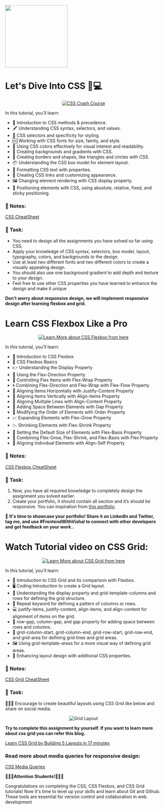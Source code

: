 <img src="https://github.com/Vishal-raj-1/Frontend-Development-Essentials/blob/main/Assets/Icons/css.png" width="200px" />

# Let's Dive Into CSS 🎨💻

<div align="center">
  <a href="https://youtu.be/Qu0dbQxm6II" >
    <img src="http://img.youtube.com/vi/Qu0dbQxm6II/0.jpg" alt="CSS Crash Course" />
  </a>
</div>

In this tutorial, you’ll learn:

- 👋 Introduction to CSS methods & precedence.
- 🖋️ Understanding CSS syntax, selectors, and values.
- 🎯 CSS selectors and specificity for styling.
- 🆒 Working with CSS fonts for size, family, and style.
- 🌈 Using CSS colors effectively for visual interest and readability.
- 🎨 Creating backgrounds and gradients with CSS.
- 🔲 Creating borders and shapes, like triangles and circles with CSS.
- 📦 Understanding the CSS box model for element layout.
- 📝 Formatting CSS text with properties.
- 🔗 Creating CSS links and customizing appearance.
- 🖼️ Changing element rendering with CSS display property.
- 📐 Positioning elements with CSS, using absolute, relative, fixed, and sticky positioning.

### 📝 Notes:

[CSS CheatSheet](https://github.com/Vishal-raj-1/Frontend-Development-Essentials/blob/main/CheatSheets/CSS.md)

### 🔨 Task:

- You need to design all the assignments you have solved so far using CSS.
- Apply your knowledge of CSS syntax, selectors, box model, layout, typography, colors, and backgrounds to the design.
- Use at least two different fonts and two different colors to create a visually appealing design.
- You should also use one background gradient to add depth and texture to your design.
- Feel free to use other CSS properties you have learned to enhance the design and make it unique

**Don’t worry about responsive design, we will implement responsive design after learning flexbox and grid.**

# Learn CSS Flexbox Like a Pro

<div align="center">
  <a href="https://youtu.be/3nLglJtUHjA" >
    <img src="http://img.youtube.com/vi/3nLglJtUHjA/0.jpg" alt="Learn More about CSS Flexbox from here" />
  </a>
</div>

In this tutorial, you’ll learn:
- 👋 Introduction to CSS Flexbox
- 📐 CSS Flexbox Basics
- 👉 Understanding the Display Property
- 🔀 Using the Flex-Direction Property
- 🌯 Controlling Flex Items with Flex-Wrap Property
- 🌀 Combining Flex-Direction and Flex-Wrap with Flex-Flow Property
- 🤝 Aligning Items Horizontally with Justify-Content Property
- 👥 Aligning Items Vertically with Align-Items Property
- 🌇 Aligning Multiple Lines with Align-Content Property
- 🔲 Adding Space Between Elements with Gap Property
- 🔢 Modifying the Order of Elements with Order Property
- 📈 Expanding Elements with Flex-Grow Property
- 📉 Shrinking Elements with Flex-Shrink Property
- 📏 Setting the Default Size of Elements with Flex-Basis Property
- 💪 Combining Flex-Grow, Flex-Shrink, and Flex-Basis with Flex Property
- 🙋 Aligning Individual Elements with Align-Self Property

### 📝 Notes:

[CSS Flexbox CheatSheet](https://github.com/Vishal-raj-1/Frontend-Development-Essentials/blob/main/CheatSheets/CSS%20Flexbox.md)

### 🔨 Task:

1. Now, you have all required knowledge to completely design the assignment you solved earlier.
2. Create your portfolio, it should contain all section and it’s should be responsive. You can inspiration from [this portfolio](https://vishal-raj-1.github.io/Portfolio/).


📣 **It's time to showcase your portfolio! Share it on LinkedIn and Twitter, tag me, and use #FrontendWithVishal to connect with other developers and get feedback on your work**.**.**

# Watch Tutorial video on CSS Grid:

<div align="center">
  <a href="https://youtu.be/ULp7wPJ-rzQ" >
    <img src="http://img.youtube.com/vi/ULp7wPJ-rzQ/0.jpg" alt="Learn More about CSS Grid from here" />
  </a>
</div>

In this tutorial, you’ll learn:

- 👋 Introduction to CSS Grid and its comparison with Flexbox.
- 🖥️ Coding Introduction to create a Grid layout.
- 🔲 Understanding the display property and grid-template-columns and rows for defining the grid structure.
- 🔁 Repeat keyword for defining a pattern of columns or rows.
- 💻 justify-items, justify-content, align-items, and align-content for alignment of items on the grid.
- 🌉 row-gap, column-gap, and gap property for adding space between rows and columns.
- 📏 grid-column-start, grid-column-end, grid-row-start, grid-row-end, and grid-area for defining grid lines and grid areas.
- 🖼️ Using grid-template-areas for a more visual way of defining grid areas.
- 🎨 Enhancing layout design with additional CSS properties.

### 📝 Notes:

[CSS Grid CheatSheet](https://github.com/Vishal-raj-1/Frontend-Development-Essentials/blob/main/CheatSheets/CSS%20Grid.md)

### 🔨 Task:

🎉👨‍💻 Encourage to create beautiful layouts using CSS Grid like below and share on social media.

<div align="center">
  <img src="https://github.com/Vishal-raj-1/Frontend-Development-Essentials/blob/main/Assets/grid-layout.png" alt="Grid Layout" />
</div>

**Try to complete this assignment by yourself. If you want to learn more about css grid you can refer this blog.**

[Learn CSS Grid by Building 5 Layouts in 17 minutes](https://www.freecodecamp.org/news/learn-css-grid-by-building-5-layouts/)

### Read more about media queries for responsive design:

[CSS Media Queries](https://www.w3schools.com/css/css3_mediaqueries.asp)

**📣👨‍💻Attention Students!👩‍💻📣**

Congratulations on completing the CSS, CSS Flexbox, and CSS Grid tutorials! Now it's time to level up your skills and learn about Git and Github. These tools are essential for version control and collaboration in web development